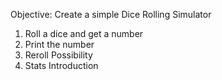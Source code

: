Objective: Create a simple Dice Rolling Simulator

1. Roll a dice and get a number
2. Print the number
3. Reroll Possibility
4. Stats Introduction
